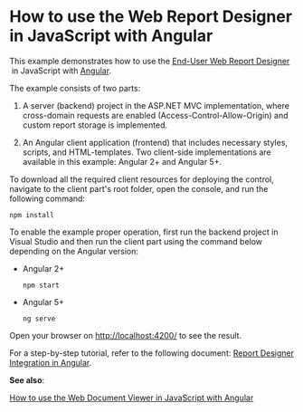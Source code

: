 # How to use the Web Report Designer in JavaScript with Angular

This example demonstrates how to use the <a href="https://documentation.devexpress.com/XtraReports/17103/Concepts/End-User-Reporting/ASP-NET/End-User-Report-Designer-for-ASP-NET">End-User Web Report Designer</a>  in JavaScript with <a href="https://angular.io/">Angular</a>.

The example consists of two parts: 

1. A server (backend) project in the ASP.NET MVC implementation, where cross-domain requests are enabled (Access-Control-Allow-Origin) and custom report storage is implemented.

2. An Angular client application (frontend) that includes necessary styles, scripts, and HTML-templates. Two client-side implementations are available in this example: Angular 2+ and Angular 5+. 

To download all the required client resources for deploying the control, navigate to the client part's root folder, open the console, and run the following command:

```npm install```


To enable the example proper operation, first run the backend project in Visual Studio and then run the client part using the command below depending on the Angular version:

 * Angular 2+

    ```npm start```
 
 * Angular 5+

    ```ng serve```

Open your browser on <a href="http://localhost:4200/">http://localhost:4200/</a> to see the result.

For a step-by-step tutorial, refer to the following document: <a href="https://documentation.devexpress.com/XtraReports/119431/Creating-End-User-Reporting-Applications/Web-Reporting/Using-Reporting-Controls-in-JS/Report-Designer-Integration-in-Angular2">Report Designer Integration in Angular</a>.

**See also**:

<a href="https://www.devexpress.com/Support/Center/p/T566419">How to use the Web Document Viewer in JavaScript with Angular</a>

